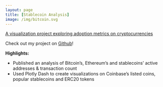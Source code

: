 ```yaml
---
layout: page
title: [Stablecoin Analysis]
image: /img/bitcoin.svg
---
```

[A visualization project exploring adoption metrics on cryptocurrencies](https://medium.com/@TomAlexanderFox/cryptocurrencies-stable-coins-and-erc20-tokens-f05e795c3968)

Check out my project on [Github](https://github.com/tomfox1/DS-Unit-1-Sprint-5-Data-Storytelling-Blog-Post)!

**Highlights:**
* Published an analysis of Bitcoin’s, Ethereum’s and stablecoins’ active addresses & transaction count 
* Used Plotly Dash to create visualizations on Coinbase’s listed coins, popular stablecoins and ERC20 tokens

